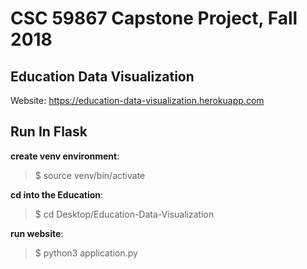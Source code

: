 # CSC 59867 Capstone Project, Fall 2018

## Education Data Visualization
Website: https://education-data-visualization.herokuapp.com

## Run In Flask

**create venv environment**:
> $ source venv/bin/activate

**cd into the Education**:
> $ cd Desktop/Education-Data-Visualization

**run website**:
> $ python3 application.py
